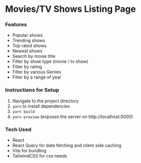 # Movies/TV Shows Listing Page

### Features

- Popular shows
- Trending shows
- Top rated shows
- Newest shows
- Search by movie title
- Filter by show type (movie / tv show)
- Filter by rating
- Filter by various Genres
- Filter by a range of year

### Instructions for Setup

1. Navigate to the project directory
2. `yarn` to install dependencies
3. `yarn build`
4. `yarn preview` (exposes the server on http://localhost:5000)

### Tech Used

- React
- React Query for date fetching and client side caching
- Vite for bundling
- TailwindCSS for css needs
